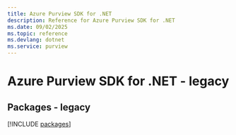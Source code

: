 ```yaml
---
title: Azure Purview SDK for .NET
description: Reference for Azure Purview SDK for .NET
ms.date: 09/02/2025
ms.topic: reference
ms.devlang: dotnet
ms.service: purview
---
```

# Azure Purview SDK for .NET - legacy
## Packages - legacy
[!INCLUDE [packages](purview-index.md)]